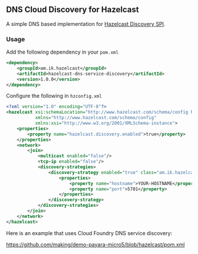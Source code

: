 ## DNS Cloud Discovery for Hazelcast

A simple DNS based implementation for [Hazelcast Discovery SPI](http://docs.hazelcast.org/docs/latest-development/manual/html/Extending_Hazelcast/Discovery_SPI/index.html).

### Usage

Add the following dependency in your `pom.xml`

```xml
<dependency>
    <groupId>am.ik.hazelcast</groupId>
    <artifactId>hazelcast-dns-service-discovery</artifactId>
    <version>1.0.0</version>
</dependency>
```

Configure the following in `hzconfig.xml`

```xml
<?xml version="1.0" encoding="UTF-8"?>
<hazelcast xsi:schemaLocation="http://www.hazelcast.com/schema/config hazelcast-config-3.8.xsd"
           xmlns="http://www.hazelcast.com/schema/config"
           xmlns:xsi="http://www.w3.org/2001/XMLSchema-instance">
    <properties>
        <property name="hazelcast.discovery.enabled">true</property>
    </properties>
    <network>
        <join>
            <multicast enabled="false"/>
            <tcp-ip enabled="false"/>
            <discovery-strategies>
                <discovery-strategy enabled="true" class="am.ik.hazelcast.dns.DnsServiceDiscoveryStrategy">
                    <properties>
                        <property name="hostname">YOUR-HOSTNAME</property>
                        <property name="port">5701</property>
                    </properties>
                </discovery-strategy>
            </discovery-strategies>
        </join>
    </network>
</hazelcast>
```

Here is an example that uses Cloud Foundry DNS service discovery:

https://github.com/making/demo-payara-micro5/blob/hazelcast/pom.xml